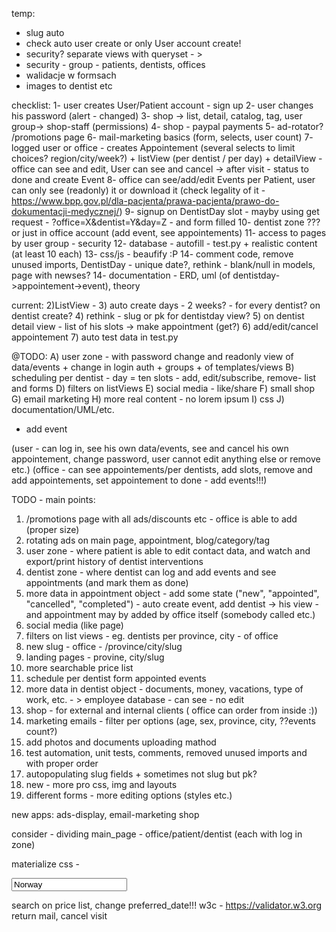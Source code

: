 temp:
- slug auto
- check auto user create or only User account create!
- security? separate views with queryset - > 
- security - group - patients, dentists, offices
- walidacje w formsach
- images to dentist etc

checklist:
1- user creates User/Patient account - sign up
2- user changes his password (alert - changed)
3- shop -> list, detail, catalog, tag, user group-> shop-staff (permissions)
4- shop - paypal payments
5- ad-rotator? /promotions page
6- mail-marketing basics (form, selects, user count)
7- logged user or office - creates Appointement (several selects to limit choices? region/city/week?) + listView (per dentist / per day) + detailView - office can see and edit, User can see and cancel -> after visit - status to done and create Event
8- office can see/add/edit Events per Patient, user can only see (readonly) it or download it (check legality of it - https://www.bpp.gov.pl/dla-pacjenta/prawa-pacjenta/prawo-do-dokumentacji-medycznej/)
9- signup on DentistDay slot - mayby using get request - <url>?office=X&dentist=Y&day=Z - and form filled
10- dentist zone ??? or just in office account (add event, see appointements)
11- access to pages by user group - security
12- database - autofill - test.py + realistic content (at least 10 each)
13- css/js - beaufify :P 
14- comment code, remove unused imports, DentistDay - unique date?, rethink - blank/null in models, page with newses?
14- documentation - ERD, uml (of dentistday->appointement->event), theory






current:
2)ListView - 
3) auto create days - 2 weeks? - for every dentist? on dentist create?
4) rethink - slug or pk for dentistday view?
5) on dentist detail view - list of his slots -> make appointment (get?)
6) add/edit/cancel appointement
7) auto test data in test.py


@TODO:
A) user zone - with password change and readonly view of data/events + change in login auth + groups + of templates/views
B) scheduling per dentist - day = ten slots - add, edit/subscribe, remove- list and forms
D) filters on listViews
E) social media - like/share
F) small shop
G) email marketing
H) more real content - no lorem ipsum
I) css
J) documentation/UML/etc.
+ add event

(user - can log in, see his own data/events, see and cancel his own appointement, change password, user cannot edit anything else or remove etc.)
(office - can see appointements/per dentists, add slots, remove and add appointements, set appointement to done - add events!!!)


TODO - main points:

1) /promotions page with all ads/discounts etc - office is able to add (proper size)
2) rotating ads on main page, appointment, blog/category/tag
3) user zone - where patient is able to edit contact data, and watch and export/print history of dentist interventions
4) dentist zone - where dentist can log and add events and see appointments (and mark them as done)
5) more data in appointment object - add some state ("new", "appointed", "cancelled", "completed") - auto create event, add dentist -> his view - and appointment may by added by office itself (somebody called etc.)
6) social media (like page)
7) filters on list views - eg. dentists per province, city - of office
8) new slug - office - /province/city/slug
9) landing pages - provine, city/slug
10) more searchable price list
11) schedule per dentist form appointed events
12) more data in dentist object - documents, money, vacations, type of work, etc. - > employee database - can see - no edit
13) shop - for external and internal clients ( office can order from inside :))
14) marketing emails - filter per options (age, sex, province, city, ??events count?)
15) add photos and documents uploading mathod
16) test automation, unit tests, comments, removed unused imports and with proper order
17) autopopulating slug fields + sometimes not slug but pk?
18) new - more pro css, img and layouts
19) different forms - more editing options (styles etc.)

new apps:
ads-display,
email-marketing
shop

consider - dividing main_page - office/patient/dentist (each with log in zone)

materialize css - 

<input type="text" name="country" value="Norway" readonly>

search on price list, change preferred_date!!!
w3c - https://validator.w3.org
return mail, cancel visit
